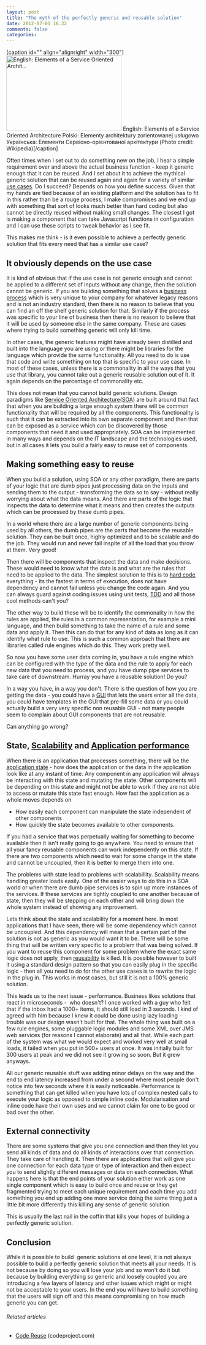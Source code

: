 ```yaml
---
layout: post
title: "The myth of the perfectly generic and reusable solution"
date: 2012-07-01 16:22
comments: false
categories:
---
```


[caption id="" align="alignright" width="300"]<a href="http://commons.wikipedia.org/wiki/File:SOA_Elements.png" target="_blank"><img class="zemanta-img-inserted zemanta-img-configured" title="English: Elements of a Service Oriented Archit..." src="http://upload.wikimedia.org/wikipedia/commons/thumb/d/d4/SOA_Elements.png/300px-SOA_Elements.png" alt="English: Elements of a Service Oriented Archit..." width="300" height="197" /></a> English: Elements of a Service Oriented Architecture Polski: Elementy architektury zorientowanej usługowo Українська: Елементи Сервісно-орієнтованої архітектури (Photo credit: Wikipedia)[/caption]

Often times when I set out to do something new on the job, I hear a simple requirement over and above the actual business function - keep it generic enough that it can be reused. And I set about it to achieve the mythical generic solution that can be reused again and again for a variety of similar <a class="zem_slink" title="Use case" href="http://en.wikipedia.org/wiki/Use_case" rel="wikipedia" target="_blank">use cases</a>. Do I succeed? Depends on how you define success. Given that my hands are tied because of an existing platform and the solution has to fit in this rather than be a rouge process, I make compromises and we end up with something that sort of looks much better than hard coding but also cannot be directly reused without making small changes. The closest I got is making a component that can take Javascript functions in configuration and I can use these scripts to tweak behavior as I see fit.

This makes me think - is it even possible to achieve a perfectly generic solution that fits every need that has a similar use case?

<!--more-->
<h2>It obviously depends on the use case</h2>
It is kind of obvious that if the use case is not generic enough and cannot be applied to a different set of inputs without any change, then the solution cannot be generic. If you are building something that solves a <a class="zem_slink" title="Business process" href="http://en.wikipedia.org/wiki/Business_process" rel="wikipedia" target="_blank">business process</a> which is very unique to your company for whatever legacy reasons and is not an industry standard, then there is no reason to believe that you can find an off the shelf generic solution for that. Similarly if the process was specific to your line of business then there is no reason to believe that it will be used by someone else in the same company. These are cases where trying to build something generic will only kill time.

In other cases, the generic features might have already been distilled and built into the language you are using or there might be libraries for the language which provide the same functionality. All you need to do is use that code and write something on top that is specific to your use case. In most of these cases, unless there is a commonality in all the ways that you use that library, you cannot take out a generic reusable solution out of it. It again depends on the percentage of commonality etc.

This does not mean that you cannot build generic solutions. Design paradigms like <a class="zem_slink" title="Service-oriented architecture" href="http://en.wikipedia.org/wiki/Service-oriented_architecture" rel="wikipedia" target="_blank">Service Oriented Architecture(SOA)</a> are built around that fact that when you are building a large enough system there will be common functionality that will be required by all the components. This functionality is such that it can be extracted into its own separate component and then that can be exposed as a service which can be discovered by those components that need it and used appropriately. SOA can be implemented in many ways and depends on the IT landscape and the technologies used, but in all cases it lets you build a fairly easy to reuse set of components.
<h2>Making something easy to reuse</h2>
When you build a solution, using SOA or any other paradigm, there are parts of your logic that are dumb pipes just processing data on the inputs and sending them to the output - transforming the data so to say - without really worrying about what the data means. And there are parts of the logic that inspects the data to determine what it means and then creates the outputs which can be processed by these dumb pipes.

In a world where there are a large number of generic components being used by all others, the dumb pipes are the parts that become the reusable solution. They can be built once, highly optimized and to be scalable and do the job. They would run and never fail inspite of all the load that you throw at them. Very good!

Then there will be components that inspect the data and make decisions. These would need to know what the data is and what are the rules that need to be applied to the data. The simplest solution to this is to <a class="zem_slink" title="Hard coding" href="http://en.wikipedia.org/wiki/Hard_coding" rel="wikipedia" target="_blank">hard code</a> everything - its the fastest in terms of execution, does not have dependency and cannot fail unless you change the code again. And you can always guard against coding issues using unit tests, <a class="zem_slink" title="Test-driven development" href="http://en.wikipedia.org/wiki/Test-driven_development" rel="wikipedia" target="_blank">TDD</a> and all those cool methods can't you?

The other way to build these will be to identify the commonality in how the rules are applied, the rules in a common representation, for example a mini language, and then build something to take the name of a rule and some data and apply it. Then this can do that for any kind of data as long as it can identify what rule to use. This is such a common approach that there are libraries called rule engines which do this. They work pretty well.

So now you have some user data coming in, you have a rule engine which can be configured with the type of the data and the rule to apply for each new data that you need to process, and you have dump pipe services to take care of downstream. Hurray you have a reusable solution! Do you?

In a way you have, in a way you don't. There is the question of how you are getting the data - you could have a <a class="zem_slink" title="Graphical user interface" href="http://en.wikipedia.org/wiki/Graphical_user_interface" rel="wikipedia" target="_blank">GUI</a> that lets the users enter all the data, you could have templates in the GUI that pre-fill some data or you could actually build a very very specific non reusable GUI - not many people seem to complain about GUI components that are not reusable.

Can anything go wrong?
<h2>State, <a class="zem_slink" title="Scalability" href="http://en.wikipedia.org/wiki/Scalability" rel="wikipedia" target="_blank">Scalability</a> and <a class="zem_slink" title="Business transaction management" href="http://en.wikipedia.org/wiki/Business_transaction_management" rel="wikipedia" target="_blank">Application performance</a></h2>
When there is an application that processes something, there will be the <a class="zem_slink" title="State (computer science)" href="http://en.wikipedia.org/wiki/State_%28computer_science%29" rel="wikipedia" target="_blank">application state</a> - how does the application or the data in the application look like at any instant of time. Any component in any application will always be interacting with this state and mutating the state. Other components will be depending on this state and might not be able to work if they are not able to access or mutate this state fast enough. How fast the application as a whole moves depends on
<ul>
	<li>How easily each component can manipulate the state independent of other components</li>
	<li>How quickly the state becomes available to other components.</li>
</ul>
If you had a service that was perpetually waiting for something to become available then it isn't really going to go anywhere. You need to ensure that all your fancy reusable components can work independently on this state. If there are two components which need to wait for some change in the state and cannot be uncoupled, then it is better to merge them into one.

The problems with state lead to problems with scalabillity. Scalability means handling greater loads easily. One of the easier ways to do this in a SOA world or when there are dumb pipe services is to spin up more instances of the services. If these services are tightly coupled to one another because of state, then they will be stepping on each other and will bring down the whole system instead of showing any improvement.

Lets think about the state and scalability for a moment here. In most applications that I have seen, there will be some dependency which cannot be uncoupled. And this dependency will mean that a certain part of the solution is not as generic as you would want it to be. There will be some thing that will be written very specific to a problem that was being solved. If you want to reuse this component for some problem where the exact same logic does not apply, then <a class="zem_slink" title="Reusability" href="http://en.wikipedia.org/wiki/Reusability" rel="wikipedia" target="_blank">reusability</a> is killed. It is possible however to built it using a standard design pattern so that you can easily plug in the specific logic - then all you need to do for the other use cases is to rewrite the logic in the plug in. This works in most cases, but still it is not a 100% generic solution.

This leads us to the next issue - performance. Business likes solutions that react in microseconds -  who doesn't? I once worked with a guy who felt that if the inbox had a 1000+ items, it should still load in 3 seconds. I kind of agreed with him because I knew it could be done using lazy loading - trouble was our design wasn't built for that. The whole thing was built on a few rule engines, some pluggable logic modules and some XML over JMS web services (for reasons I cannot elaborate) and all that. While each part of the system was what we would expect and worked very well at small loads, it failed when you put in 500+ users at once. It was initially built for 300 users at peak and we did not see it growing so soon. But it grew anyways.

All our generic reusable stuff was adding minor delays on the way and the end to end latency increased from under a second where most people don't notice into few seconds where it is easily noticeable. Performance is something that can get killed when you have lots of complex nested calls to execute your logic as opposed to simple inline code. Modularisation and inline code have their own uses and we cannot claim for one to be good or bad over the other.
<h2>External connectivity</h2>
There are some systems that give you one connection and then they let you send all kinds of data and do all kinds of interactions over that connection. They take care of handling it. Then there are applications that will give you one connection for each data type or type of interaction and then expect you to send slightly different messages or data on each connection. What happens here is that the end points of your solution either work as one single component which is easy to build once and reuse or they get fragmented trying to meet each unique requirement and each time you add something you end up adding one more service doing the same thing just a little bit more differently this killing any sense of generic solution.

This is usually the last nail in the coffin that kills your hopes of building a perfectly generic solution.
<h2>Conclusion</h2>
While it is possible to build  generic solutions at one level, it is not always possible to build a perfectly generic solution that meets all your needs. It is not because by doing so you will lose your job and so won't do it but because by building everything so generic and loosely coupled you are introducing a few layers of latency and other issues which might or might not be acceptable to your users. In the end you will have to build something that the users will sign off and this means compromising on how much generic you can get.
<h6 class="zemanta-related-title" style="font-size:1em;">Related articles</h6>
<ul class="zemanta-article-ul">
	<li class="zemanta-article-ul-li"><a href="http://www.codeproject.com/Lounge.aspx?msg=4295177" target="_blank">Code Reuse</a> (codeproject.com)</li>
</ul>